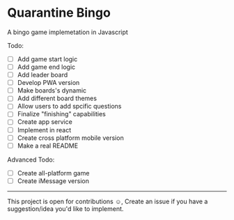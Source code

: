 # Quarantine Bingo
A bingo game implemetation in Javascript

Todo:
 - [ ] Add game start logic
 - [ ] Add game end logic
 - [ ] Add leader board
 - [ ] Develop PWA version
 - [ ] Make boards's dynamic
 - [ ] Add different board themes
 - [ ] Allow users to add spcific questions
 - [ ] Finalize "finishing" capabilities
 - [ ] Create app service
 - [ ] Implement in react
 - [ ] Create cross platform mobile version
 - [ ] Make a real README

Advanced Todo:
 - [ ] Create all-platform game
 - [ ] Create iMessage version

<hr>
This project is open for contributions ☺️,
Create an issue if you have a suggestion/idea you'd like to implement.
